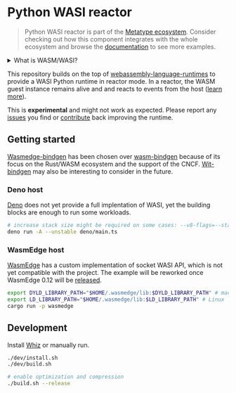 # Python WASI reactor

> Python WASI reactor is part of the
> [Metatype ecosystem](https://github.com/metatypedev/metatype). Consider
> checking out how this component integrates with the whole ecosystem and browse
> the
> [documentation](https://metatype.dev?utm_source=github&utm_medium=readme&utm_campaign=python-wasi-reactor)
> to see more examples.

<details>
  <summary>What is WASM/WASI?</summary>

WebAssembly System Interface (WASI) is a standard interface for interacting with
system resources from WebAssembly (WASM) modules, providing a secure and
portable way to access low-level operating system functions.

</details>

This repository builds on the top of
[webassembly-language-runtimes](https://github.com/vmware-labs/webassembly-language-runtimes)
to provide a WASI Python runtime in reactor mode. In a reactor, the WASM guest
instance remains alive and and reacts to events from the host
([learn more](https://github.com/bytecodealliance/wasmtime/blob/main/docs/WASI-rationale.md#why-not-async)).

This is **experimental** and might not work as expected. Please report any
[issues](https://github.com/metatypedev/python-wasi-reactor/issues) you find or
[contribute](https://github.com/metatypedev/python-wasi-reactor/issues) back
improving the runtime.

## Getting started

[Wasmedge-bindgen](https://github.com/second-state/wasmedge-bindgen) has been
chosen over [wasm-bindgen](https://github.com/rustwasm/wasm-bindgen) because of
its focus on the Rust/WASM ecosystem and the support of the CNCF.
[Wit-bindgen](https://github.com/bytecodealliance/wit-bindgen) may also be
interesting to consider in the future.

### Deno host

[Deno](https://github.com/denoland/deno_std/blob/main/wasi/snapshot_preview1.ts)
does not yet provide a full implentation of WASI, yet the building blocks are
enough to run some workloads.

```bash
# increase stack size might be required on some cases: --v8-flags=--stack_size=3000
deno run -A --unstable deno/main.ts
```

### WasmEdge host

[WasmEdge](https://github.com/WasmEdge/WasmEdge) has a custom implementation of
socket WASI API, which is not yet compatible with the project. The example will
be reworked once WasmEdge 0.12 will be
[released](https://github.com/WasmEdge/WasmEdge/issues/2056).

```bash
export DYLD_LIBRARY_PATH="$HOME/.wasmedge/lib:$DYLD_LIBRARY_PATH" # macOS
export LD_LIBRARY_PATH="$HOME/.wasmedge/lib:$LD_LIBRARY_PATH" # Linux
cargo run -p wasmedge
```

## Development

Install [Whiz](https://github.com/zifeo/whiz) or manually run.

```bash
./dev/install.sh
./dev/build.sh

# enable optimization and compression
./build.sh --release
```
